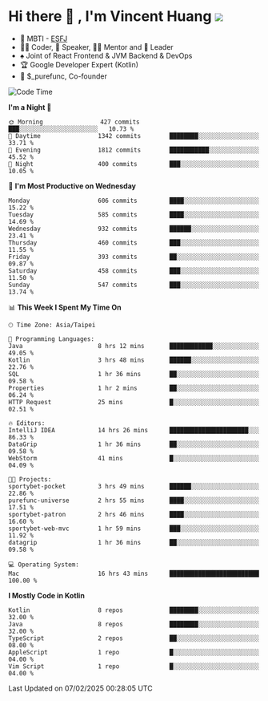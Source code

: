 # Hi there 👋 , I'm Vincent Huang ![](https://komarev.com/ghpvc/?username=Jian-Min-Huang)
- 👀 MBTI - [ESFJ](https://www.16personalities.com/esfj-personality)
- 👨‍💻 Coder, 🎤 Speaker, 👨‍🏫 Mentor and 🚀 Leader
- ♠️ Joint of React Frontend & JVM Backend & DevOps
- 🏆 Google Developer Expert (Kotlin)
- 💼 $_purefunc, Co-founder

<!--START_SECTION:waka-->
![Code Time](http://img.shields.io/badge/Code%20Time-4%2C901%20hrs%207%20mins-blue)

**I'm a Night 🦉** 

```text
🌞 Morning                427 commits         ███░░░░░░░░░░░░░░░░░░░░░░   10.73 % 
🌆 Daytime                1342 commits        ████████░░░░░░░░░░░░░░░░░   33.71 % 
🌃 Evening                1812 commits        ███████████░░░░░░░░░░░░░░   45.52 % 
🌙 Night                  400 commits         ███░░░░░░░░░░░░░░░░░░░░░░   10.05 % 
```
📅 **I'm Most Productive on Wednesday** 

```text
Monday                   606 commits         ████░░░░░░░░░░░░░░░░░░░░░   15.22 % 
Tuesday                  585 commits         ████░░░░░░░░░░░░░░░░░░░░░   14.69 % 
Wednesday                932 commits         ██████░░░░░░░░░░░░░░░░░░░   23.41 % 
Thursday                 460 commits         ███░░░░░░░░░░░░░░░░░░░░░░   11.55 % 
Friday                   393 commits         ██░░░░░░░░░░░░░░░░░░░░░░░   09.87 % 
Saturday                 458 commits         ███░░░░░░░░░░░░░░░░░░░░░░   11.50 % 
Sunday                   547 commits         ███░░░░░░░░░░░░░░░░░░░░░░   13.74 % 
```


📊 **This Week I Spent My Time On** 

```text
🕑︎ Time Zone: Asia/Taipei

💬 Programming Languages: 
Java                     8 hrs 12 mins       ████████████░░░░░░░░░░░░░   49.05 % 
Kotlin                   3 hrs 48 mins       ██████░░░░░░░░░░░░░░░░░░░   22.76 % 
SQL                      1 hr 36 mins        ██░░░░░░░░░░░░░░░░░░░░░░░   09.58 % 
Properties               1 hr 2 mins         ██░░░░░░░░░░░░░░░░░░░░░░░   06.24 % 
HTTP Request             25 mins             █░░░░░░░░░░░░░░░░░░░░░░░░   02.51 % 

🔥 Editors: 
IntelliJ IDEA            14 hrs 26 mins      ██████████████████████░░░   86.33 % 
DataGrip                 1 hr 36 mins        ██░░░░░░░░░░░░░░░░░░░░░░░   09.58 % 
WebStorm                 41 mins             █░░░░░░░░░░░░░░░░░░░░░░░░   04.09 % 

🐱‍💻 Projects: 
sportybet-pocket         3 hrs 49 mins       ██████░░░░░░░░░░░░░░░░░░░   22.86 % 
purefunc-universe        2 hrs 55 mins       ████░░░░░░░░░░░░░░░░░░░░░   17.51 % 
sportybet-patron         2 hrs 46 mins       ████░░░░░░░░░░░░░░░░░░░░░   16.60 % 
sportybet-web-mvc        1 hr 59 mins        ███░░░░░░░░░░░░░░░░░░░░░░   11.92 % 
datagrip                 1 hr 36 mins        ██░░░░░░░░░░░░░░░░░░░░░░░   09.58 % 

💻 Operating System: 
Mac                      16 hrs 43 mins      █████████████████████████   100.00 % 
```

**I Mostly Code in Kotlin** 

```text
Kotlin                   8 repos             ████████░░░░░░░░░░░░░░░░░   32.00 % 
Java                     8 repos             ████████░░░░░░░░░░░░░░░░░   32.00 % 
TypeScript               2 repos             ██░░░░░░░░░░░░░░░░░░░░░░░   08.00 % 
AppleScript              1 repo              █░░░░░░░░░░░░░░░░░░░░░░░░   04.00 % 
Vim Script               1 repo              █░░░░░░░░░░░░░░░░░░░░░░░░   04.00 % 
```




 Last Updated on 07/02/2025 00:28:05 UTC
<!--END_SECTION:waka-->
